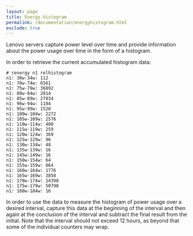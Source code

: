 ```yaml
---
layout: page
title: Energy histogram
permalink: /documentation/energyhistogram.html
exclude: true
---
```


Lenovo servers capture power level over time and provide
information about the power usage over time in the
form of a histogram.

In order to retrieve the current accumulated histogram data:

	# renergy n1 relhistogram
	n1: 30w-34w: 112
	n1: 70w-74w: 6561
	n1: 75w-79w: 36892
	n1: 80w-84w: 2814
	n1: 85w-89w: 27834
	n1: 90w-94w: 1104
	n1: 95w-99w: 1520
	n1: 100w-104w: 2272
	n1: 105w-109w: 2576
	n1: 110w-114w: 400
	n1: 115w-119w: 259
	n1: 120w-124w: 369
	n1: 125w-129w: 96
	n1: 130w-134w: 48
	n1: 135w-139w: 16
	n1: 145w-149w: 16
	n1: 150w-154w: 64
	n1: 155w-159w: 864
	n1: 160w-164w: 1776
	n1: 165w-169w: 3858
	n1: 170w-174w: 14398
	n1: 175w-179w: 50798
	n1: 180w-184w: 16

In order to use the data to measure the histogram of
power usage over a desired interval, capture
this data at the beginning of the interval and then again
at the conclusion of the interval and subtract the final
result from the initial.  Note that the interval should 
not exceed 12 hours, as beyond that some of the individual
counters may wrap.

